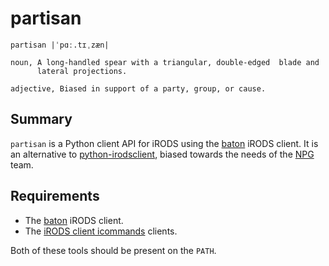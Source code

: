 # partisan

    partisan |ˈpɑː.tɪˌzæn|

    noun, A long-handled spear with a triangular, double-edged  blade and 
          lateral projections.

    adjective, Biased in support of a party, group, or cause.

## Summary

`partisan` is a Python client API for iRODS using the 
[baton](https://github.com/wtsi-npg/baton) iRODS client. It is an 
alternative to
[python-irodsclient](https://github.com/irods/python-irodsclient), biased
towards the needs of the [NPG](https://github.com/wtsi-npg) team.

## Requirements

- The [baton](https://github.com/wtsi-npg/baton) iRODS client.
- The [iRODS client icommands](https://github.com/irods/irods_client_icommands)
  clients.

Both of these tools should be present on the `PATH`.
